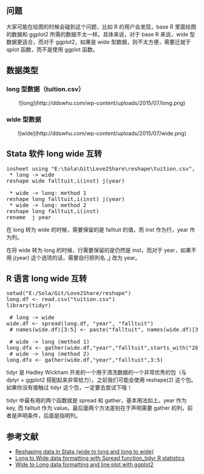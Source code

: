 ## 问题
大家可能在绘图的时候会碰到这个问题，比如 R 的用户会发现，base R 里面绘图的数据和 ggplot2 所需的数据不太一样。具体来说，对于 base R 来说，wide 型数据更适合，而对于 ggplot2，如果是 wide 型数据，则不太方便，需要迁就于 qplot 函数，而不是使用 ggplot 函数。

## 数据类型
### long 型数据（tuition.csv）
<center>![long](http://ddswhu.com/wp-content/uploads/2015/07/long.png)</center>

### wide 型数据
<center>![wide](http://ddswhu.com/wp-content/uploads/2015/07/wide.png)</center>

## Stata 软件 long wide 互转
<pre class="lang:default decode:true " >
insheet using "E:\Sola\Git\Love2Share\reshape\tuition.csv", clear
 * long -> wide
reshape wide falltuit,i(inst) j(year)

 * wide -> long: method 1
reshape long falltuit,i(inst) j(year)
 * wide -> long: method 2
reshape long falltuit,i(inst)
rename _j year
</pre>

在 long 转为 wide 的时候，需要保留的是 falltuit 的值，而 inst 作为行，year 作为列。

在将 wide 转为 long 的时候，行需要保留的是仍然是 inst，而对于 year，如果不用 j(year) 这个选项的话，需要自行把列名 _j 改为 year。

## R 语言 long wide 互转

<pre class="lang:r decode:true " >
setwd("E:/Sola/Git/Love2Share/reshape")
long.df <- read.csv("tuition.csv")
library(tidyr)

 # long -> wide
wide.df <- spread(long.df, "year", "falltuit")
 # names(wide.df)[3:5] <- paste("falltuit", names(wide.df)[3:5], sep = "")

 # wide -> long (method 1)
long.dfx <- gather(wide.df,"year","falltuit",starts_with("201"))
 # wide -> long (method 2)
long.dfx <- gather(wide.df,"year","falltuit",3:5)
</pre>

tidyr 是 Hadley Wickham 开发的一个用于清洗数据的一个非常优秀的包（与 dplyr + ggplot2 搭配起来非常给力）。之前我们可能会使用 reshape(2) 这个包。如果你没有接触过 tidyr 这个包，一定要去尝试下哦！

tidyr 中最有用的两个函数就是 spread 和 gather，基本用法如上。year 作为 key, 而 falltuit 作为 value。最后面两个方法差别在于声明需要 gather 的列，前者是声明条件，后面是指明列。

## 参考文献

+ [Reshaping data in Stata (wide to long and long to wide)](https://www.youtube.com/watch?v=CMey0Qu08xo)
+ [Long to Wide data formatting with Spread function_tidyr R statistics](https://www.youtube.com/watch?v=hWxHR6BhiNM)
+ [Wide to Long data formatting and line plot with ggplot2](https://www.youtube.com/watch?v=EhWHmf6c7p8)
